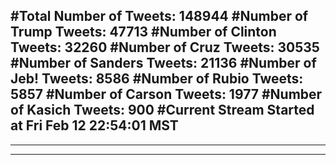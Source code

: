 #Total Number of Tweets: 148944 
#Number of Trump Tweets: 47713
#Number of Clinton Tweets: 32260
#Number of Cruz Tweets: 30535
#Number of Sanders Tweets: 21136
#Number of Jeb! Tweets: 8586
#Number of Rubio Tweets: 5857
#Number of Carson Tweets: 1977
#Number of Kasich Tweets: 900
#Current Stream Started at Fri Feb 12 22:54:01 MST
---
---
---
